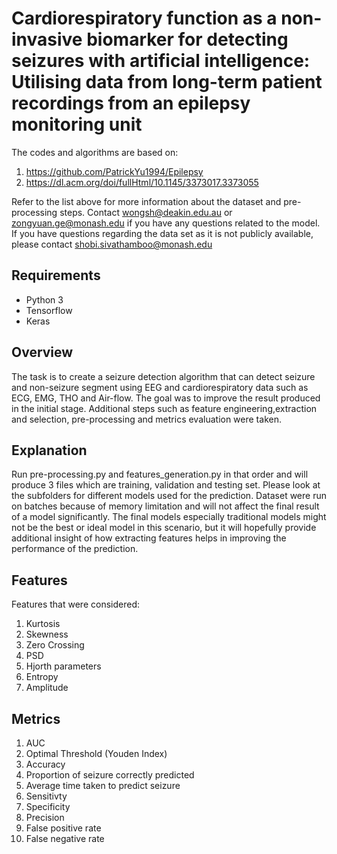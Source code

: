 # Cardiorespiratory function as a non-invasive biomarker for detecting seizures with artificial intelligence: Utilising data from long-term patient recordings from an epilepsy monitoring unit

The codes and algorithms are based on:
1. https://github.com/PatrickYu1994/Epilepsy  
2. https://dl.acm.org/doi/fullHtml/10.1145/3373017.3373055

Refer to the list above for more information about the dataset and pre-processing steps. Contact wongsh@deakin.edu.au or zongyuan.ge@monash.edu if you have any questions related to the model. If you have questions regarding the data set as it is not publicly available, please contact shobi.sivathamboo@monash.edu

## Requirements
- Python 3
- Tensorflow
- Keras 

## Overview
The task is to create a seizure detection algorithm that can detect seizure and non-seizure segment using EEG and cardiorespiratory data such as ECG, EMG, THO and Air-flow. The goal was to improve the result produced in the initial stage. Additional steps such as feature engineering,extraction and selection, pre-processing and metrics evaluation were taken.

## Explanation
Run pre-processing.py and features_generation.py in that order and will produce 3 files which are training, validation and testing set. Please look at the subfolders for different models used for the prediction. Dataset were run on batches because of memory limitation and will not affect the final result of a model significantly. The final models especially traditional models might not be the best or ideal model in this scenario, but it will hopefully provide additional insight of how extracting features helps in improving the performance of the prediction. 

## Features
Features that were considered:
1. Kurtosis
2. Skewness
3. Zero Crossing
4. PSD
5. Hjorth parameters
6. Entropy 
7. Amplitude 

## Metrics
1. AUC 
2. Optimal Threshold (Youden Index)
3. Accuracy
4. Proportion of seizure correctly predicted
5. Average time taken to predict seizure
6. Sensitivty 
7. Specificity
8. Precision
9. False positive rate
10. False negative rate
